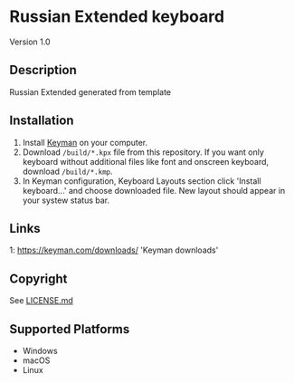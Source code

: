 Russian Extended keyboard
==============

Version 1.0

Description
-----------
Russian Extended generated from template

Installation
-----------
1. Install [Keyman](1) on your computer.
2. Download `/build/*.kpx` file from this repository. If you want only keyboard
   without additional files like font and onscreen keyboard, download
   `/build/*.kmp`.
3. In Keyman configuration, Keyboard Layouts section click 'Install keyboard...' and choose downloaded file.
   New layout should appear in your systew status bar.

Links
-----
1: <https://keyman.com/downloads/> 'Keyman downloads'

Copyright
---------
See [LICENSE.md](LICENSE.md)

Supported Platforms
-------------------
 * Windows
 * macOS
 * Linux

